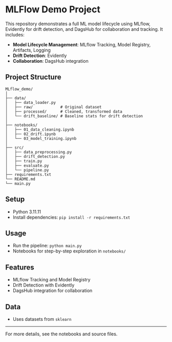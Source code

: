 # MLFlow Demo Project

This repository demonstrates a full ML model lifecycle using MLflow, Evidently for drift detection, and DagsHub for collaboration and tracking. It includes:

- **Model Lifecycle Management**: MLflow Tracking, Model Registry, Artifacts, Logging
- **Drift Detection**: Evidently
- **Collaboration**: DagsHub integration

## Project Structure

```
MLflow_demo/
│
├── data/
│   ├── data_loader.py
│   ├── raw/            # Original dataset
│   ├── processed/      # Cleaned, transformed data
│   └── drift_baseline/ # Baseline stats for drift detection
│
├── notebooks/
│   ├── 01_data_cleaning.ipynb
│   ├── 02_drift.ipynb
│   └── 03_model_training.ipynb
│
├── src/
│   ├── data_preprocessing.py
│   ├── drift_detection.py
│   ├── train.py
│   ├── evaluate.py
│   └── pipeline.py
├── requirements.txt
└── README.md
└── main.py
```

## Setup

- Python 3.11.11
- Install dependencies: `pip install -r requirements.txt`

## Usage

- Run the pipeline: `python main.py`
- Notebooks for step-by-step exploration in `notebooks/`

## Features

- MLflow Tracking and Model Registry
- Drift Detection with Evidently
- DagsHub integration for collaboration

## Data

- Uses datasets from `sklearn`

---

For more details, see the notebooks and source files.
